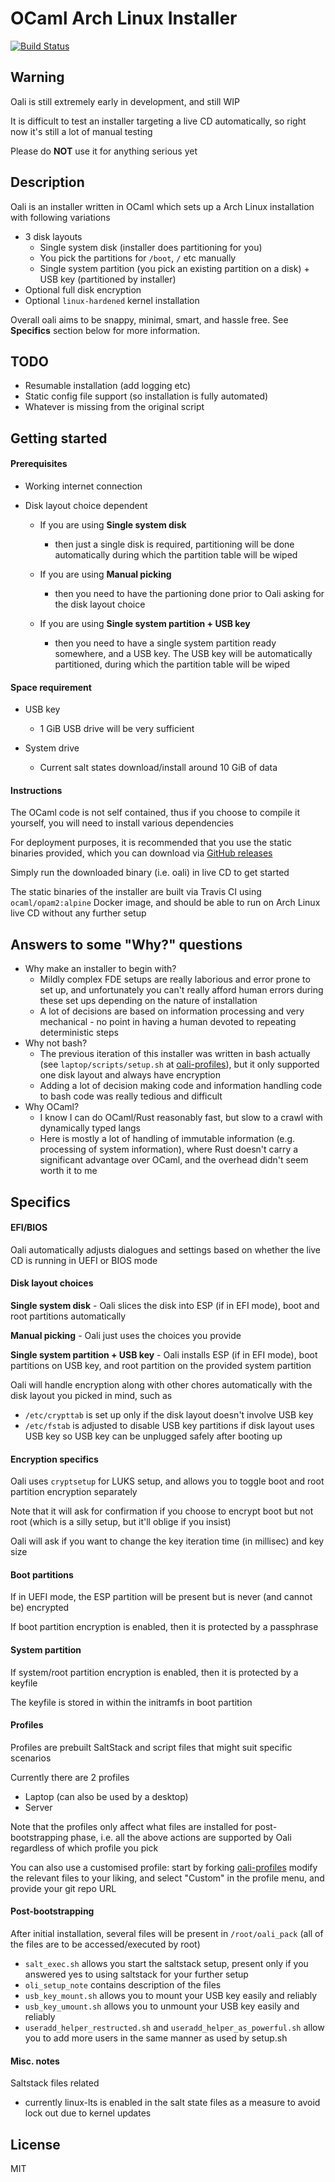 # OCaml Arch Linux Installer
[![Build Status](https://travis-ci.org/darrenldl/oali.svg?branch=master)](https://travis-ci.org/darrenldl/oali)

## Warning
Oali is still extremely early in development, and still WIP

It is difficult to test an installer targeting a live CD automatically, so right now it's still a lot of manual testing

Please do **NOT** use it for anything serious yet

## Description
Oali is an installer written in OCaml which sets up a Arch Linux installation with following variations
- 3 disk layouts
  - Single system disk (installer does partitioning for you)
  - You pick the partitions for `/boot`, `/` etc manually 
  - Single system partition (you pick an existing partition on a disk) + USB key (partitioned by installer)
- Optional full disk encryption
- Optional `linux-hardened` kernel installation

Overall oali aims to be snappy, minimal, smart, and hassle free. See **Specifics** section below for more information.

## TODO

- Resumable installation (add logging etc)
- Static config file support (so installation is fully automated)
- Whatever is missing from the original script

## Getting started
#### Prerequisites
- Working internet connection

- Disk layout choice dependent

  - If you are using **Single system disk**

    - then just a single disk is required, partitioning will be done automatically during which the partition table will be wiped

  - If you are using **Manual picking**

    - then you need to have the partioning done prior to Oali asking for the disk layout choice

  - If you are using **Single system partition + USB key**

    - then you need to have a single system partition ready somewhere, and a USB key. The USB key will be automatically partitioned, during which the partition table will be wiped

#### Space requirement
- USB key

  - 1 GiB USB drive will be very sufficient

- System drive

  - Current salt states download/install around 10 GiB of data

#### Instructions
The OCaml code is not self contained, thus if you choose to compile it yourself, you will need to install various dependencies

For deployment purposes, it is recommended that you use the static binaries provided, which you can download via [GitHub releases](https://github.com/darrenldl/ocaml-linux-installer/releases)

Simply run the downloaded binary (i.e. oali) in live CD to get started

The static binaries of the installer are built via Travis CI using `ocaml/opam2:alpine` Docker image, and should be able to run on Arch Linux live CD without any further setup

## Answers to some "Why?" questions
- Why make an installer to begin with?
  - Mildly complex FDE setups are really laborious and error prone to set up, and unfortunately you can't really afford human errors during these set ups depending on the nature of installation
  - A lot of decisions are based on information processing and very mechanical - no point in having a human devoted to repeating deterministic steps
- Why not bash?
  - The previous iteration of this installer was written in bash actually (see `laptop/scripts/setup.sh` at [oali-profiles](https://github.com/darrenldl/oali-profiles)), but it only supported one disk layout and always have encryption
  - Adding a lot of decision making code and information handling code to bash code was really tedious and difficult
- Why OCaml?
  - I know I can do OCaml/Rust reasonably fast, but slow to a crawl with dynamically typed langs
  - Here is mostly a lot of handling of immutable information (e.g. processing of system information), where Rust doesn't carry a significant advantage over OCaml, and the overhead didn't seem worth it to me

## Specifics
#### EFI/BIOS
Oali automatically adjusts dialogues and settings based on whether the live CD is running in UEFI or BIOS mode

#### Disk layout choices
**Single system disk** - Oali slices the disk into ESP (if in EFI mode), boot and root partitions automatically

**Manual picking** - Oali just uses the choices you provide

**Single system partition + USB key** - Oali installs ESP (if in EFI mode), boot partitions on USB key, and root partition on the provided system partition

Oali will handle encryption along with other chores automatically with the disk layout you picked in mind, such as
- `/etc/crypttab` is set up only if the disk layout doesn't involve USB key
- `/etc/fstab` is adjusted to disable USB key partitions if disk layout uses USB key so USB key can be unplugged safely after booting up

#### Encryption specifics
Oali uses `cryptsetup` for LUKS setup, and allows you to toggle boot and root partition encryption separately

Note that it will ask for confirmation if you choose to encrypt boot but not root (which is a silly setup, but it'll oblige if you insist)

Oali will ask if you want to change the key iteration time (in millisec) and key size

#### Boot partitions
If in UEFI mode, the ESP partition will be present but is never (and cannot be) encrypted

If boot partition encryption is enabled, then it is protected by a passphrase

#### System partition
If system/root partition encryption is enabled, then it is protected by a keyfile

The keyfile is stored in within the initramfs in boot partition

#### Profiles
Profiles are prebuilt SaltStack and script files that might suit specific scenarios

Currently there are 2 profiles
- Laptop (can also be used by a desktop)
- Server

Note that the profiles only affect what files are installed for post-bootstrapping phase,
i.e. all the above actions are supported by Oali regardless
of which profile you pick

You can also use a customised profile: start by forking [oali-profiles](https://github.com/darrenldl/oali-profiles)
modify the relevant files to your liking, and select "Custom" in the profile menu, and provide your git repo URL

#### Post-bootstrapping
After initial installation, several files will be present in `/root/oali_pack` (all of the files are to be accessed/executed by root)
- `salt_exec.sh` allows you start the saltstack setup, present only if you answered yes to using saltstack for your further setup
- `oli_setup_note` contains description of the files
- `usb_key_mount.sh` allows you to mount your USB key easily and reliably
- `usb_key_umount.sh` allows you to unmount your USB key easily and reliably
- `useradd_helper_restructed.sh` and `useradd_helper_as_powerful.sh` allow you to add more users in the same manner as used by setup.sh

#### Misc. notes
Saltstack files related
- currently linux-lts is enabled in the salt state files as a measure to avoid lock out due to kernel updates

## License
MIT
